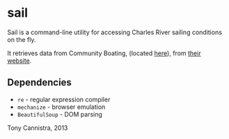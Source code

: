 sail
====

Sail is a command-line utility for accessing Charles River sailing conditions on the fly. 

It retrieves data from Community Boating, (located [here](http://goo.gl/BfE3k)), from [their website](http://sailcbi.org/cbi-weather).

Dependencies
------
* `re` - regular expression compiler
* `mechanize` - browser emulation
* `BeautifulSoup` - DOM parsing

Tony Cannistra, 2013
